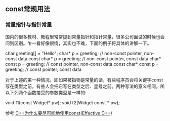 
## const常规用法

### 常量指针与指针常量

国内的很多教材、教程里常常提到常量指针和指针常量，很多公司面试的时候也会问到区别。乍一看好像很绕，其实也不难，下面的例子将具体的讲解一下。


char greeting[] = "Hello";
char* p = greeting;                 // non-const pointer, non-const data
const char* p = greeting;           // non-const pointer, const data
char* const p = greeting;           // const pointer, non-const data
const char* const p = greeting;     // const pointer, const data


对于上述的第一种情况，即如果被指物是常量的话，有些程序员会将关键字const写在类型之前，有些人会把它写在类型之后、星号之前。两种写法的意义相同，所以下列两个函数接受的参数类型是一样的:

void f1(const Widget* pw);
void f2(Widget const * pw);


参考
[C++为什么要尽可能地使用const(Effective C++)](https://blog.csdn.net/Bubbler_726/article/details/106338666)
